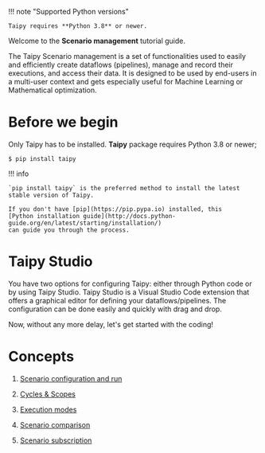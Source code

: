 !!! note "Supported Python versions"

    Taipy requires **Python 3.8** or newer.

Welcome to the **Scenario management** tutorial guide.

The Taipy Scenario management is a set of functionalities used to easily and efficiently 
create dataflows (pipelines), manage and record their executions, and access their data.
It is designed to be used by end-users in a multi-user context and gets especially useful 
for Machine Learning or Mathematical optimization.

# Before we begin

Only Taipy has to be installed. **Taipy** package requires Python 3.8 or newer;

``` console
$ pip install taipy
```

!!! info 

    `pip install taipy` is the preferred method to install the latest stable version of Taipy.
    
    If you don't have [pip](https://pip.pypa.io) installed, this 
    [Python installation guide](http://docs.python-guide.org/en/latest/starting/installation/)
    can guide you through the process.


# Taipy Studio

You have two options for configuring Taipy: either through Python code or by using Taipy Studio. 
Taipy Studio is a Visual Studio Code extension that offers a graphical editor for defining your 
dataflows/pipelines. The configuration can be done easily and quickly with drag and drop.

Now, without any more delay, let's get started with the coding!

# Concepts

1. [Scenario configuration and run](step_01/index.md)

2. [Cycles & Scopes](step_04/index.md)

3. [Execution modes](step_07/index.md)

4. [Scenario comparison](step_08/index.md)

5. [Scenario subscription](step_09/index.md)
